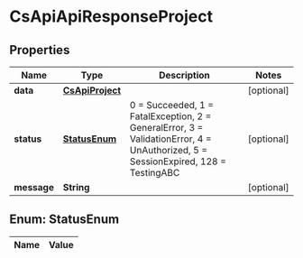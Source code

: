 
# CsApiApiResponseProject

## Properties
Name | Type | Description | Notes
------------ | ------------- | ------------- | -------------
**data** | [**CsApiProject**](CsApiProject.md) |  |  [optional]
**status** | [**StatusEnum**](#StatusEnum) | 0 &#x3D; Succeeded, 1 &#x3D; FatalException, 2 &#x3D; GeneralError, 3 &#x3D; ValidationError, 4 &#x3D; UnAuthorized, 5 &#x3D; SessionExpired, 128 &#x3D; TestingABC |  [optional]
**message** | **String** |  |  [optional]


<a name="StatusEnum"></a>
## Enum: StatusEnum
Name | Value
---- | -----



